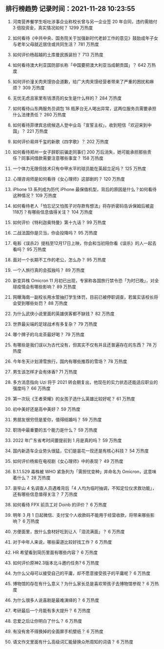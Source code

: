 
## 排行榜趋势 记录时间：2021-11-28 10:23:55
  
  1. 河南营养餐学生呕吐涉事企业称校长曾与另一企业签 20 年合同，违约需赔付 3 倍投资金，真实情况如何？ 1299 万热度
    
  2. 如何看待《中共中央、国务院关于加强新时代老龄工作的意见》鼓励成年子女与老年父母就近居住或共同生活？ 781 万热度
    
  3. 如何评价杨超越的土库曼民族装扮？ 713 万热度
    
  4. 如何看待澳大利亚国防部长称「中国要把澳大利亚当成朝贡国」？ 642 万热度
    
  5. 如何评价潼关肉夹馍协会道歉，给广大肉夹馍经营者带来了严重的困扰和麻烦？ 309 万热度
    
  6. 无忧无虑且家里有钱漂亮的女生是什么样的？ 284 万热度
    
  7. 如何看待山东两服务员调包 18 瓶茅台无人喝出异常，这两位服务员需要承担什么法律责任？ 260 万热度
    
  8. 如何看待菲律宾总统候选人登中业岛「宣誓主权」，收到短信「欢迎来到中国」？ 221 万热度
    
  9. 如何评价易烊千玺的新歌《四字歌》？ 202 万热度
    
  10. 如何看待郑州一女子辞职前骗走同事们 200 万后消失，她可能承担那些责任？同事间借款需要注意哪些事宜？ 158 万热度
    
  11. 一个体力无限但技术只有中甲水平的球员能在英超立足吗？ 125 万热度
    
  12. 心理咨询师是如何看待《女心理师》这部剧的？ 120 万热度
    
  13. iPhone 13 系列成为历代 iPhone 最保值机型，背后的原因是什么？如何看待这种情况？ 109 万热度
    
  14. 如何看待老人「怕忘记又怕孩子对存款有想法」将存折密码告诉保姆后被盗118万？有哪些信息值得关注？ 104 万热度
    
  15. 如何评价《特利迦奥特曼》第十九话？ 99 万热度
    
  16. 二战法国你是贝当，你会投降吗？ 95 万热度
    
  17. 电影《误杀2》提档至12月17日上映，你会和当初陪你看《误杀》的人一起去看吗？ 95 万热度
    
  18. 面对一个长期不工作的老公，怎么办？ 95 万热度
    
  19. 一个人旅行真的会孤独吗？ 89 万热度
    
  20. 新变异株 Omicron 11 月初已出现，专家称各国旅行禁令恐「为时已晚」，对全球疫情会有哪些影响？ 89 万热度
    
  21. 网曝海南一副校长用水管抽打学生体罚，目前已被停职调查，若属实该校长将会受到哪些处罚？ 88 万热度
    
  22. 为什么武侠小说里面的英雄侠客都不缺钱？ 82 万热度
    
  23. 世界最尖端的足球战术有多复杂？ 79 万热度
    
  24. 哪个牌子的乌龙茶最好喝？ 79 万热度
    
  25. 有哪些是我们误以为古代没有，但其实不仅有并且还普遍存在的东西？ 78 万热度
    
  26. 今年冬天计划滑雪旅行，国内有哪些推荐的雪场？ 78 万热度
    
  27. 男生该怎样才会有体香? 71 万热度
    
  28. 多方消息指向 Uzi 将于 2021 转会期复出，他现在的实力状态还能适应职业的强度吗？ 66 万热度
    
  29. 第一次玩《王者荣耀》的女孩子选什么英雄比较好呢？ 61 万热度
    
  30. 初中美好还是高中美好？ 59 万热度
    
  31. 男朋友很穷但是爱你，值得结婚吗？ 59 万热度
    
  32. 职场中最重要的五个能力是什么？ 59 万热度
    
  33. 2022 年广东省考时间要提前到 1 月是真的吗？ 59 万热度
    
  34. 国内新造车企业势头很猛，它们是昙花一现还是有核心科技？ 54 万热度
    
  35. 如何评价杨紫在电视剧《女心理师》中的表现？ 49 万热度
    
  36. B.1.1.529 毒株被 WHO 紧急列为「需担忧变种」并命名为 Omicron，这意味着什么？ 28 万热度
    
  37. 哀牢山 4 名调查人员遇难背后「4 人均为临时抽调，不知定位仪求救功能」，还有哪些信息值得关注？ 7 万热度
    
  38. 如何看待 FPX 前员工对 Doinb 的评价？ 6 万热度
    
  39. 明年 3 月 1 日起微信、支付宝个人收款码不能用于经营收款，将带来哪些影响？ 6 万热度
    
  40. 方便面里，放什么食材好吃到让人「泪流满面」？ 6 万热度
    
  41. 对于中年人来说，哪些渠道比较好找工作？ 6 万热度
    
  42. HR 希望看到简历里面有哪些内容？ 6 万热度
    
  43. 如何评价原神2.3版本北斗邀约任务? 6 万热度
    
  44. 为什么父母可以接受自己的平庸，却不愿意接受孩子的平庸呢？ 6 万热度
    
  45. 博物馆的存在有什么意义？为什么家长总是喜欢带孩子去博物馆参观？ 6 万热度
    
  46. 为什么很多人说喜剧是最难演绎的？ 6 万热度
    
  47. 考研最后一个月能有多大提升？ 6 万热度
    
  48. 恋爱之后让你明白了什么？ 6 万热度
    
  49. 有没有舍不得换掉的全面屏手机壁纸？ 6 万热度
    
  50. 语文作文里面有什么高级词汇能替换众所周知的词语？ 6 万热度
    